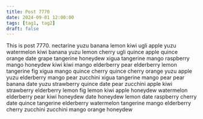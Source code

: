 ```yaml
---
title: Post 7770
date: 2024-09-01 12:00:00
tags: [tag1, tag2]
draft: false
---
```

This is post 7770.
nectarine
yuzu
banana
lemon
kiwi
ugli
apple
yuzu
watermelon
kiwi
banana
yuzu
lemon
cherry
ugli
quince
apple
quince
orange
date
grape
tangerine
honeydew
xigua
tangerine
mango
raspberry
mango
honeydew
kiwi
kiwi
mango
elderberry
pear
elderberry
lemon
tangerine
fig
xigua
mango
quince
cherry
quince
cherry
orange
yuzu
apple
yuzu
elderberry
mango
pear
zucchini
xigua
tangerine
mango
pear
pear
banana
date
yuzu
strawberry
quince
date
pear
zucchini
apple
kiwi
strawberry
elderberry
lemon
fig
lemon
kiwi
apple
honeydew
watermelon
elderberry
pear
kiwi
honeydew
date
honeydew
lemon
date
raspberry
cherry
date
quince
tangerine
elderberry
watermelon
tangerine
mango
elderberry
cherry
zucchini
zucchini
mango
orange
honeydew
